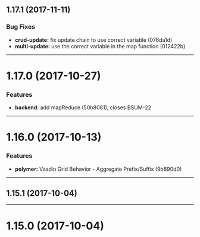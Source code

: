 <a name="1.17.1"></a>
## 1.17.1 (2017-11-11)


### Bug Fixes

* **crud-update:** fix update chain to use correct variable   (076da1d)
* **multi-update:** use the correct variable in the map function   (012422b)

---

<a name="1.17.0"></a>
# 1.17.0 (2017-10-27)


### Features

* **backend:** add mapReduce   (50b8081), closes BSUM-22

---

<a name="1.16.0"></a>
# 1.16.0 (2017-10-13)


### Features

* **polymer:** Vaadin Grid Behavior - Aggregate Prefix/Suffix   (9b890d0)

---

<a name="1.15.1"></a>
## 1.15.1 (2017-10-04)

---

<a name="1.15.0"></a>
# 1.15.0 (2017-10-04)


